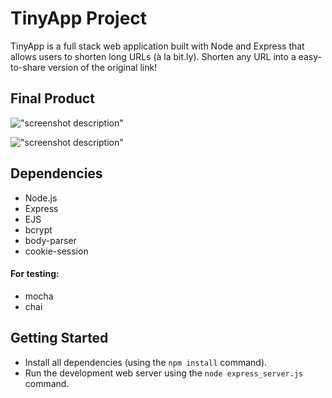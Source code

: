 # TinyApp Project

TinyApp is a full stack web application built with Node and Express that allows users to shorten long URLs (à la bit.ly). Shorten any URL into a easy-to-share version of the original link!

## Final Product

!["screenshot description"](#)

!["screenshot description"](#)

## Dependencies

- Node.js
- Express
- EJS
- bcrypt
- body-parser
- cookie-session

#### For testing: 

- mocha
- chai

## Getting Started

- Install all dependencies (using the `npm install` command).
- Run the development web server using the `node express_server.js` command.